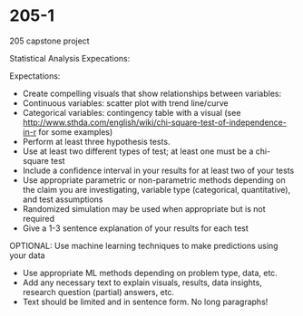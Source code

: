 # 205-1
205 capstone project


Statistical Analysis Expecations: 

Expectations:
- Create compelling visuals that show relationships between variables:
- Continuous variables: scatter plot with trend line/curve
- Categorical variables: contingency table with a visual (see http://www.sthda.com/english/wiki/chi-square-test-of-independence-in-r for some examples)
- Perform at least three hypothesis tests.  
- Use at least two different types of test; at least one must be a chi-square test  
- Include a confidence interval in your results for at least two of your tests  
- Use appropriate parametric or non-parametric methods depending on the claim you are investigating, variable type (categorical, quantitative), and test assumptions
- Randomized simulation may be used when appropriate but is not required
- Give a 1-3 sentence explanation of your results for each test
 
OPTIONAL: Use machine learning techniques to make predictions using your data
- Use appropriate ML methods depending on problem type, data, etc.
- Add any necessary text to explain visuals, results, data insights, research question (partial) answers, etc.
- Text should be limited and in sentence form. No long paragraphs!